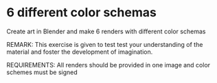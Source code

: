 # 6 different color schemas
Create art in Blender and make 6 renders with different color schemas 

REMARK: This exercise is given to test test your understanding of the material and foster the development of imagination.

REQUIREMENTS: All renders should be provided in one image and color schemes must be signed 
